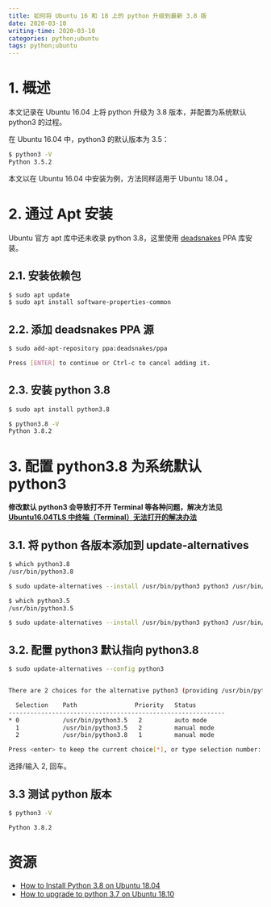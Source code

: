 ```yaml
---
title: 如何将 Ubuntu 16 和 18 上的 python 升级到最新 3.8 版
date: 2020-03-10
writing-time: 2020-03-10
categories: python;ubuntu
tags: python;ubuntu
---
```


# 1. 概述

本文记录在 Ubuntu 16.04 上将 python 升级为 3.8 版本，并配置为系统默认 python3 的过程。

在 Ubuntu 16.04 中，python3 的默认版本为 3.5：

```bash
$ python3 -V
Python 3.5.2
```

本文以在 Ubuntu 16.04 中安装为例，方法同样适用于 Ubuntu 18.04 。

# 2. 通过 Apt 安装

Ubuntu 官方 apt 库中还未收录 python 3.8，这里使用 [deadsnakes](https://launchpad.net/~deadsnakes/+archive/ubuntu/ppa) PPA 库安装。

## 2.1. 安装依赖包

```bash
$ sudo apt update
$ sudo apt install software-properties-common
```

## 2.2. 添加 deadsnakes PPA 源

```bash
$ sudo add-apt-repository ppa:deadsnakes/ppa

Press [ENTER] to continue or Ctrl-c to cancel adding it.
```

## 2.3. 安装 python 3.8

```bash
$ sudo apt install python3.8

$ python3.8 -V
Python 3.8.2
```

# 3. 配置 python3.8 为系统默认 python3

**修改默认 python3 会导致打不开 Terminal 等各种问题，解决方法见 [Ubuntu16.04TLS 中终端（Terminal）无法打开的解决办法](https://blog.csdn.net/threeyearsago/article/details/80276579)**


## 3.1. 将 python 各版本添加到 update-alternatives

```bash
$ which python3.8
/usr/bin/python3.8

$ sudo update-alternatives --install /usr/bin/python3 python3 /usr/bin/python3.8 1

$ which python3.5
/usr/bin/python3.5

$ sudo update-alternatives --install /usr/bin/python3 python3 /usr/bin/python3.5 2
```

## 3.2. 配置 python3 默认指向 python3.8

```bash
$ sudo update-alternatives --config python3


There are 2 choices for the alternative python3 (providing /usr/bin/python3).

  Selection    Path                Priority   Status
------------------------------------------------------------
* 0            /usr/bin/python3.5   2         auto mode
  1            /usr/bin/python3.5   2         manual mode
  2            /usr/bin/python3.8   1         manual mode

Press <enter> to keep the current choice[*], or type selection number: 2
```

选择/输入 2, 回车。

## 3.3 测试 python 版本

```bash
$ python3 -V

Python 3.8.2
```

# 资源

+ [How to Install Python 3.8 on Ubuntu 18.04](https://linuxize.com/post/how-to-install-python-3-8-on-ubuntu-18-04/)
+ [How to upgrade to python 3.7 on Ubuntu 18.10](https://www.itsupportwale.com/blog/how-to-upgrade-to-python-3-7-on-ubuntu-18-10/)
